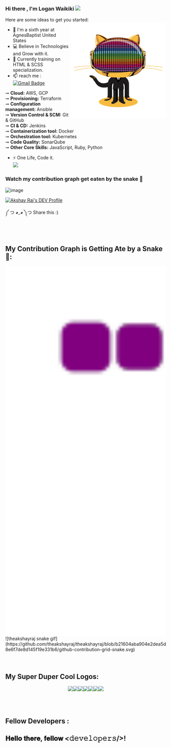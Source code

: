 ### Hi there , I'm Logan Waikiki <img src="https://raw.githubusercontent.com/MartinHeinz/MartinHeinz/master/wave.gif" width="30px">

Here are some ideas to get you started:
<img align="right" alt="GIF" height="300px" src='https://github.com/theakshayraj/Cool-Readme-ideas/blob/68f1ef2bf6a85ea818233d33b6a5085d15249940/data/octocat/daftpunktocat-guy.gif' />
- 🔭 I'm a sixth year at AgnesBaptist United States
- 💻 Believe in Technologies and Grow with it.
- 🌱 Currently training on HTML & SCSS specialization.
- 📫 reach me :
[![Gmail Badge](https://img.shields.io/badge/gmail-0078D4?style=for-the-badge&logo=microsoft-outlook&logoColor=white&link=mailto:theakshayraj@outlook.com)](mailto:lwaikiki2010@gmail.com) 

➙ **Cloud:** AWS, GCP <br>
➙ **Provisioning:**             Terraform <br>
➙ **Configuration management:** Ansible <br>
➙ **Version Control & SCM:**    Git & GitHub <br>
➙ **CI & CD:**                  Jenkins <br>
➙ **Containerization tool:**    Docker <br>
➙ **Orchestration tool:**       Kubernetes <br>
➙ **Code Quality:**             SonarQube <br>
➙ **Other Core Skills:**        JavaScript, Ruby, Python<br>
- ⚡   One Life, Code it. <div align='justify'>
![](https://komarev.com/ghpvc/?username=theakshayraj&color=brightgreen)
           
###    Watch my contribution graph get eaten by the snake 🐍


![image](https://github.com/saadeghi/saadeghi/blob/master/dino.gif)    
     
<!--[![GitHub Streak](https://github-readme-streak-stats.herokuapp.com?user=theakshayraj&theme=dark&hide_border=true)](https://git.io/streak-stats) -->

  <a href="https://dev.to/theakshayraj">
  <img src="https://d2fltix0v2e0sb.cloudfront.net/dev-badge.svg" alt="Akshay Raj's DEV Profile" height="30" width="30">
   </a>
 
 

  
༼ つ ◕_◕ ༽つ  Share this :)  
  

</div>

<br>
<br>

## My Contribution Graph is Getting Ate by a Snake🐍:
<img align='center' src='https://github.com/mayankchaudhary26/mayankchaudhary26/blob/output/github-contribution-grid-snake.gif' width='900"'>
![theakshayraj snake gif](https://github.com/theakshayraj/theakshayraj/blob/b21604aba904e2dea5d8e6f7de8d145f19e331b6/github-contribution-grid-snake.svg)




<br>
<br>
<br>

## My Super Duper Cool Logos:
<p align="center">
  <img src="https://media3.giphy.com/media/ln7z2eWriiQAllfVcn/200w.webp" width="100"><img src="https://i.giphy.com/media/LMt9638dO8dftAjtco/200.webp" width="100"><img src="https://i.giphy.com/media/eNAsjO55tPbgaor7ma/200w.webp" width="100"><img src="https://i.giphy.com/media/VgGthkhUvGgOit7Y9i/200.webp" width="100"><img src="https://media3.giphy.com/media/kdFc8fubgS31b8DsVu/giphy.webp" width="100"><img src="https://i.giphy.com/media/KzJkzjggfGN5Py6nkT/200.webp" width="100"><img src="https://i.giphy.com/media/IdyAQJVN2kVPNUrojM/200.webp" width="100">
</p>
<br>
<br>     

## Fellow Developers :
<div align="left">
<h2> 𝐇𝐞𝐥𝐥𝐨 𝐭𝐡𝐞𝐫𝐞, 𝐟𝐞𝐥𝐥𝐨𝐰 <𝚍𝚎𝚟𝚎𝚕𝚘𝚙𝚎𝚛𝚜/>!  </h2>
</div>
<br>
<br>
<br> 




<br> 
<br>
<br> 

